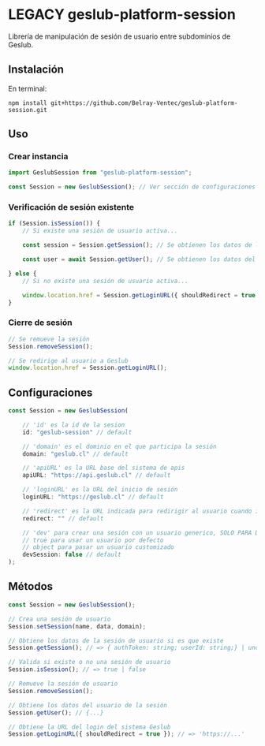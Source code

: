 # LEGACY geslub-platform-session

Librería de manipulación de sesión de usuario entre subdominios de Geslub.

## Instalación

En terminal:

    npm install git+https://github.com/Belray-Ventec/geslub-platform-session.git

## Uso

### Crear instancia

```js
import GeslubSession from "geslub-platform-session";

const Session = new GeslubSession(); // Ver sección de configuraciones para parametros
```

### Verificación de sesión existente

```js
if (Session.isSession()) {
    // Si existe una sesión de usuario activa...

    const session = Session.getSession(); // Se obtienen los datos de la sesión

    const user = await Session.getUser(); // Se obtienen los datos del usuario con la sesión activa

} else {
    // Si no existe una sesión de usuario activa...

    window.location.href = Session.getLoginURL({ shouldRedirect = true }); // Se redirige al usuario al login de Geslub
}
```

### Cierre de sesión

```js
// Se remueve la sesión
Session.removeSession();

// Se redirige al usuario a Geslub
window.location.href = Session.getLoginURL();
```

## Configuraciones

```js
const Session = new GeslubSession(

    // 'id' es la id de la sesion
    id: "geslub-session" // default

    // 'domain' es el dominio en el que participa la sesión
    domain: "geslub.cl" // default

    // 'apiURL' es la URL base del sistema de apis
    apiURL: "https://api.geslub.cl" // default

    // 'loginURL' es la URL del inicio de sesión
    loginURL: "https://geslub.cl" // default

    // 'redirect' es la URL indicada para redirigir al usuario cuando inicie sesión
    redirect: "" // default

    // 'dev' para crear una sesión con un usuario generico, SOLO PARA DESARROLLO
    // true para usar un usuario por defecto
    // object para pasar un usuario customizado
    devSession: false // default
);
```

## Métodos

```js
const Session = new GeslubSession();

// Crea una sesión de usuario
Session.setSession(name, data, domain);

// Obtiene los datos de la sesión de usuario si es que existe
Session.getSession(); // => { authToken: string; userId: string;} | undefined

// Valida si existe o no una sesión de usuario
Session.isSession(); // => true | false

// Remueve la sesión de usuario
Session.removeSession();

// Obtiene los datos del usuario de la sesión
Session.getUser(); // {...}

// Obtiene la URL del login del sistema Geslub
Session.getLoginURL({ shouldRedirect = true }); // => 'https://...'
```
